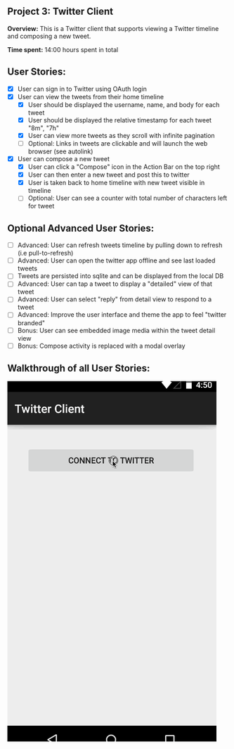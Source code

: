 Project 3: Twitter Client
-------------------------

**Overview:** This is a Twitter client that supports viewing a Twitter timeline and composing a new tweet.

**Time spent:** 14:00 hours spent in total

User Stories:
-------------

- [x] User can sign in to Twitter using OAuth login
- [x] User can view the tweets from their home timeline
    - [x] User should be displayed the username, name, and body for each tweet
    - [x] User should be displayed the relative timestamp for each tweet "8m", "7h"
    - [x] User can view more tweets as they scroll with infinite pagination
    - [ ] Optional: Links in tweets are clickable and will launch the web browser (see autolink)
- [x] User can compose a new tweet
    - [x] User can click a "Compose" icon in the Action Bar on the top right
    - [x] User can then enter a new tweet and post this to twitter
    - [x] User is taken back to home timeline with new tweet visible in timeline
    - [ ] Optional: User can see a counter with total number of characters left for tweet

Optional Advanced User Stories:
------------------------------

- [ ] Advanced: User can refresh tweets timeline by pulling down to refresh (i.e pull-to-refresh)
- [ ] Advanced: User can open the twitter app offline and see last loaded tweets
- [ ] Tweets are persisted into sqlite and can be displayed from the local DB
- [ ] Advanced: User can tap a tweet to display a "detailed" view of that tweet
- [ ] Advanced: User can select "reply" from detail view to respond to a tweet
- [ ] Advanced: Improve the user interface and theme the app to feel "twitter branded"
- [ ] Bonus: User can see embedded image media within the tweet detail view
- [ ] Bonus: Compose activity is replaced with a modal overlay

Walkthrough of all User Stories:
-------------------------------

![](Walkthrough.gif)
